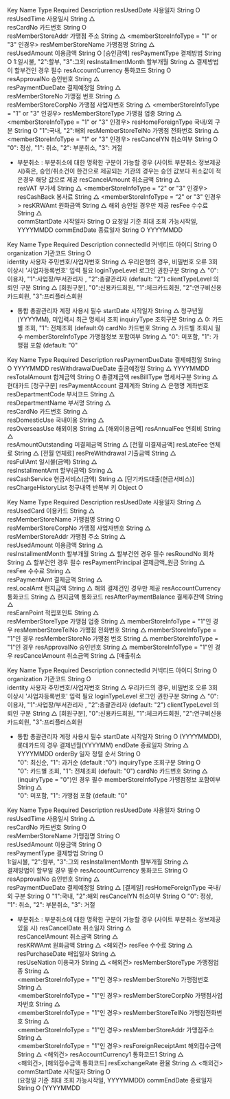 Key	Name	Type	Required	Description
resUsedDate	사용일자	String	O	
resUsedTime	사용일시	String	△	
resCardNo	카드번호	String	O	
resMemberStoreAddr	가맹점 주소	String	△	<memberStoreInfoType = "1" or "3" 인경우>
resMemberStoreName	가맹점명	String	△	
resUsedAmount	이용금액	String	O	[승인금액]
resPaymentType	결제방법	String	O	1:일시불, "2":할부, "3":그외
resInstallmentMonth	할부개월	String	△	결제방법이 할부건인 경우 필수
resAccountCurrency	통화코드	String	O	
resApprovalNo	승인번호	String	△	
resPaymentDueDate	결제예정일	String	△	
resMemberStoreNo	가맹점 번호	String	△	
resMemberStoreCorpNo	가맹점 사업자번호	String	△	<memberStoreInfoType = "1" or "3" 인경우>
resMemberStoreType	가맹점 업종	String	△	<memberStoreInfoType = "1" or "3" 인경우>
resHomeForeignType	국내/외 구분	String	O	"1":국내, "2":해외
resMemberStoreTelNo	가맹점 전화번호	String	△	<memberStoreInfoType = "1" or "3" 인경우>
resCancelYN	취소여부	String	O	"0": 정상, "1": 취소, "2": 부분취소, "3": 거절
* 부분취소 : 부분취소에 대한 명확한 구분이 가능할 경우 (사이트 부분취소 정보제공 시)혹은,
승인/취소건이 한건으로 제공되는 기관의 경우는 승인 값보다 취소값이 적은경우 해당 값으로 제공
resCancelAmount	취소금액	String	△	
resVAT	부가세	String	△	<memberStoreInfoType = “2" or "3" 인경우>
resCashBack	봉사료	String	△	<memberStoreInfoType = “2" or "3" 인경우>
resKRWAmt	원화금액	String	△	해외 승인일 경우만 제공
resFee	수수료	String	△	
commStartDate	시작일자	String	O	요청일 기준 최대 조회 가능시작일, YYYYMMDD
commEndDate	종료일자	String	O	YYYYMMDD

Key	Name	Type	Required	Description
connectedId	커넥티드 아이디	String	O	
organization	기관코드	String	O	
identity	사용자 주민번호/사업자번호	String	△	우리은행의 경우, 비밀번호 오류 3회 이상시 '사업자등록번호' 입력 필요
loginTypeLevel	로그인 권한구분	String	△	"0":이용자, "1":사업장/부서관리자 , "2":총괄관리자 (default: "2")
clientTypeLevel	의뢰인 구분	String	△	[회원구분], "0":신용카드회원, "1":체크카드회원, "2":연구비신용카드회원, "3":프리플러스회원
* 통합 총괄관리자 계정 사용시 필수
startDate	시작일자	String	△	청구년월 (YYYYMM), 미입력시 최근 명세서 조회
inquiryType	조회구분	String	△	0: 카드별 조회, "1": 전체조회 (default:0)
cardNo	카드번호	String	△	카드별 조회시 필수
memberStoreInfoType	가맹점정보 포함여부	String	△	"0": 미포함, "1": 가맹점 포함 (default: "0"

Key	Name	Type	Required	Description
resPaymentDueDate	결제예정일	String	O	YYYYMMDD
resWithdrawalDueDate	출금예정일	String	△	YYYYMMDD
resTotalAmount	합계금액	String	O	총결제금액
resBillType	명세서구분	String	△	현대카드 [청구구분]
resPaymentAccount	결제계좌	String	△	은행명 계좌번호
resDepartmentCode	부서코드	String	△	
resDepartmentName	부서명	String	△	
resCardNo	카드번호	String	△	
resDomesticUse	국내이용	String	△	
resOverseasUse	해외이용	String	△	[해외이용금액]
resAnnualFee	연회비	String	△	
resAmountOutstanding	미결제금액	String	△	[전월 미결제금액]
resLateFee	연체료	String	△	[전월 연체료]
resPreWithdrawal	기출금액	String	△	
resFullAmt	일시불(금액)	String	△	
resInstallmentAmt	할부(금액)	String	△	
resCashService	현금서비스(금액)	String	△	[단기카드대출(현금서비스)]
resChargeHistoryList	청구내역 반복부 키	Object	O

Key	Name	Type	Required	Description
resUsedDate	사용일자	String	△	
resUsedCard	이용카드	String	△	
resMemberStoreName	가맹점명	String	O	
resMemberStoreCorpNo	가맹점 사업자번호	String	△	
resMemberStoreAddr	가맹점 주소	String	△	
resUsedAmount	이용금액	String	△	
resInstallmentMonth	할부개월	String	△	할부건인 경우 필수
resRoundNo	회차	String	△	할부건인 경우 필수
resPaymentPrincipal	결제금액_원금	String	△	
resFee	수수료	String	△	
resPaymentAmt	결제금액	String	△	
resLocalAmt	현지금액	String	△	해외 결제건인 경우만 제공
resAccountCurrency	통화코드	String	△	현지금액 통화코드
resAfterPaymentBalance	결제후잔액	String	△	
resEarnPoint	적립포인트	String	△	
resMemberStoreType	가맹점 업종	String	△	memberStoreInfoType = "1"인 경우
resMemberStoreTelNo	가맹점 전화번호	String	△	memberStoreInfoType = "1"인 경우
resMemberStoreNo	가맹점 번호	String	△	memberStoreInfoType = "1"인 경우
resApprovalNo	승인번호	String	△	memberStoreInfoType = "1"인 경우
resCancelAmount	취소금액	String	△	[매출취소

Key	Name	Type	Required	Description
connectedId	커넥티드 아이디	String	O	
organization	기관코드	String	O	
identity	사용자 주민번호/사업자번호	String	△	우리카드의 경우, 비밀번호 오류 3회 이상시 '사업자등록번호' 입력 필요
loginTypeLevel	로그인 권한구분	String	△	"0":이용자, "1":사업장/부서관리자 , "2":총괄관리자 (default: "2")
clientTypeLevel	의뢰인 구분	String	△	[회원구분], "0":신용카드회원, "1":체크카드회원, "2":연구비신용카드회원, "3":프리플러스회원
* 통합 총괄관리자 계정 사용시 필수
startDate	시작일자	String	O	(YYYYMMDD), 롯데카드의 경우 결제년월(YYYYMM)
endDate	종료일자	String	△	YYYYMMDD
orderBy	일자 정렬 순서	String	O	
"0": 최신순, "1": 과거순 (default :"0")
inquiryType	조회구분	String	O	
"0": 카드별 조회, "1": 전체조회 (default: "0")
cardNo	카드번호	String	△	
(inquiryType = "0")인 경우 필수
memberStoreInfoType	가맹점정보 포함여부	String	△	
"0": 미포함, "1": 가맹점 포함 (default: "0"

Key	Name	Type	Required	Description
resUsedDate	사용일자	String	O	 
resUsedTime	사용일시	String	△	 
resCardNo	카드번호	String	O	 
resMemberStoreName	가맹점명	String	O	 
resUsedAmount	이용금액	String	O	 
resPaymentType	결제방법	String	O	
1:일시불, "2":할부, "3":그외
resInstallmentMonth	할부개월	String	△	
결제방법이 할부일 경우 필수
resAccountCurrency	통화코드	String	O	 
resApprovalNo	승인번호	String	△	 
resPaymentDueDate	결제예정일	String	△	[결제일]
resHomeForeignType	국내/외 구분	String	O	"1":국내, "2":해외
resCancelYN	취소여부	String	O	"0": 정상, "1": 취소, "2": 부분취소, "3": 거절
* 부분취소 : 부분취소에 대한 명확한 구분이 가능할 경우 (사이트 부분취소 정보제공 있을 시)
resCancelDate	취소일자	String	△	 
resCancelAmount	취소금액	String	△	 
resKRWAmt	원화금액	String	△	<해외건>
resFee	수수료	String	△	 
resPurchaseDate	매입일자	String	△	 
resUseNation	이용국가	String	△	<해외건>
resMemberStoreType	가맹점업종	String	△	
<memberStoreInfoType = "1"인 경우>
resMemberStoreNo	가맹점번호	String	△	
<memberStoreInfoType = "1"인 경우>
resMemberStoreCorpNo	가맹점사업자번호	String	△	
<memberStoreInfoType = "1"인 경우>
resMemberStoreTelNo	가맹점전화번호	String	△	
<memberStoreInfoType = "1"인 경우>
resMemberStoreAddr	가맹점주소	String	△	
<memberStoreInfoType = "1"인 경우>
resForeignReceiptAmt	해외접수금액	String	△	<해외건>
resAccountCurrency1	통화코드1	String	△	
<해외건>, [해외접수금액 통화코드]
resExchangeRate	환율	String	△	<해외건>
commStartDate	시작일자	String	O	
(요청일 기준 최대 조회 가능시작일, YYYYMMDD)
commEndDate	종료일자	String	O	(YYYYMMDD
